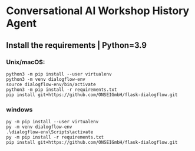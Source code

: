 # Conversational AI Workshop History Agent

## Install the requirements | Python=3.9
### Unix/macOS:
```commandline
python3 -m pip install --user virtualenv
python3 -m venv dialogflow-env
source dialogflow-env/bin/activate
python3 -m pip install -r requirements.txt
pip install git+https://github.com/ONSEIGmbH/flask-dialogflow.git
```


### windows
```commandline
py -m pip install --user virtualenv
py -m venv dialogflow-env
.\dialogflow-env\Scripts\activate
py -m pip install -r requirements.txt
pip install git+https://github.com/ONSEIGmbH/flask-dialogflow.git
```








